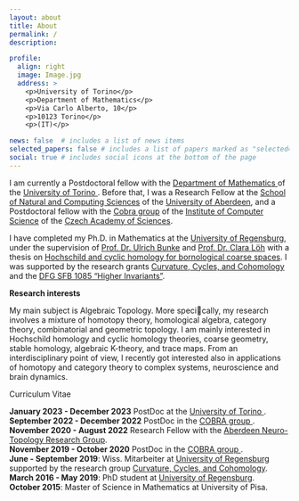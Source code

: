 ```yaml
---
layout: about
title: About
permalink: /
description:  

profile:
  align: right
  image: Image.jpg
  address: >
    <p>University of Torino</p>
    <p>Department of Mathematics</p>
    <p>Via Carlo Alberto, 10</p>
    <p>10123 Torino</p>
    <p>(IT)</p>

news: false  # includes a list of news items
selected_papers: false # includes a list of papers marked as "selected={true}"
social: true # includes social icons at the bottom of the page
---
```


I am currently a Postdoctoral fellow with the <a href="https://www.dipmatematica.unito.it/do/home.pl"> Department of Mathematics </a> of the 
<a href="https://www.unito.it/"> University of Torino </a>. Before that, I was a Research Fellow  at the
 <a href="https://www.abdn.ac.uk/ncs/index.php"> School of Natural and Computing Sciences</a> 
of the <a href="https://www.abdn.ac.uk/"> University of Aberdeen</a>, and a Postdoctoral fellow with the 
<a href="http://cobra.cs.cas.cz/"> Cobra group</a>  of the 
<a href="http://www.cs.cas.cz/"> Institute of Computer Science</a> of the <a href="http://www.avcr.cz/cs/"> Czech Academy of Sciences</a>. 


I have completed my Ph.D. in Mathematics at the <a href="http://www.uni-regensburg.de/index.html.en"> University of Regensburg</a>, 
under the supervision of 
<a href="http://www.uni-regensburg.de/Fakultaeten/nat_Fak_I/Bunke/index.html"> Prof. Dr. Ulrich Bunke</a> and 
<a href="http://www.mathematik.uni-r.de/loeh/"> Prof. Dr. Clara L&ouml;h</a> with a thesis on <a href="https://epub.uni-regensburg.de/40219/"> Hochschild and cyclic homology for bornological coarse spaces</a>. I was supported by the research grants
	<a href="http://www-app.uni-regensburg.de/Fakultaeten/MAT/GK/index.php/Main_Page"> Curvature, Cycles, and Cohomology</a> and 
	the <a href="http://www-cgi.uni-regensburg.de/Fakultaeten/MAT/sfb-higher-invariants/index.php/SFB1085"> 
	DFG SFB 1085 &#8220;Higher Invariants&#8221;</a>. 
	
	
<b>Research interests</b>	

My main subject is Algebraic Topology. More specically, my research involves a mixture of homotopy
theory, homological algebra, category theory, combinatorial and geometric topology.
I am mainly interested in Hochschild homology and cyclic homology theories, coarse geometry,  stable homology, algebraic K-theory,
 and trace maps. From an interdisciplinary point of view, I recently got interested also in applications of 
homotopy and category theory to complex systems, neuroscience and brain dynamics.

<!-- <p>  Here you can find my <a href="CV.pdf">CV</a>. -->

<p class=naka>Curriculum Vitae</p>
<b>January 2023 - December 2023</b> PostDoc at the <a href="https://www.unito.it/"> University of Torino </a>.
<br>
<b>September 2022 - December 2022</b> PostDoc in the <a href="http://cobra.cs.cas.cz/"> COBRA group </a>.
<br>
<b>November 2020 - August 2022</b> Research Fellow with the <a href="https://www.abdn.ac.uk/ncs/departments/mathematics/ntg-1156.php"> Aberdeen Neuro-Topology Research Group</a>.
<br>
<b>November 2019 - October 2020</b> PostDoc in the <a href="http://cobra.cs.cas.cz/"> COBRA group </a>.
<br>
<b>June - September 2019</b>: Wiss. Mitarbeiter at <a href="http://www.uni-regensburg.de/index.html.en"> University of Regensburg</a> supported by the research group
	<a href="http://www-app.uni-regensburg.de/Fakultaeten/MAT/GK/index.php/Main_Page"> Curvature, Cycles, and Cohomology</a>.
<br>
<b>March 2016 - May 2019</b>: PhD student at <a href="http://www.uni-regensburg.de/index.html.en"> University of Regensburg</a>.
<br>
<b>October 2015</b>: Master of Science in Mathematics at  University of Pisa.
<!--  <br>
<b>July 2012</b>: Bachelor of Science in Mathematics at University of Pisa. -->
<p>

